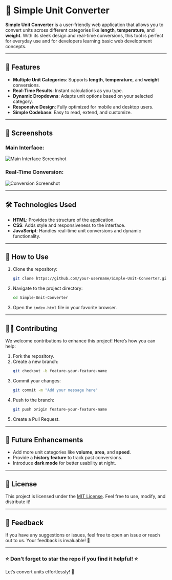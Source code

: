 
# 🌟 Simple Unit Converter

**Simple Unit Converter** is a user-friendly web application that allows you to convert units across different categories like **length**, **temperature**, and **weight**. With its sleek design and real-time conversions, this tool is perfect for everyday use and for developers learning basic web development concepts.

---

## 🚀 **Features**
- **Multiple Unit Categories**: Supports **length**, **temperature**, and **weight** conversions.
- **Real-Time Results**: Instant calculations as you type.
- **Dynamic Dropdowns**: Adapts unit options based on your selected category.
- **Responsive Design**: Fully optimized for mobile and desktop users.
- **Simple Codebase**: Easy to read, extend, and customize.

---

## 📸 **Screenshots**

### Main Interface:
![Main Interface Screenshot](https://via.placeholder.com/800x400.png?text=Add+Screenshot+Here)

### Real-Time Conversion:
![Conversion Screenshot](https://via.placeholder.com/800x400.png?text=Add+Conversion+Screenshot+Here)

---

## 🛠️ **Technologies Used**
- **HTML**: Provides the structure of the application.
- **CSS**: Adds style and responsiveness to the interface.
- **JavaScript**: Handles real-time unit conversions and dynamic functionality.

---

## 📖 **How to Use**
1. Clone the repository:
   ```bash
   git clone https://github.com/your-username/Simple-Unit-Converter.git
   ```
2. Navigate to the project directory:
   ```bash
   cd Simple-Unit-Converter
   ```
3. Open the `index.html` file in your favorite browser.

---

## 🧑‍💻 **Contributing**
We welcome contributions to enhance this project! Here’s how you can help:
1. Fork the repository.
2. Create a new branch:
   ```bash
   git checkout -b feature-your-feature-name
   ```
3. Commit your changes:
   ```bash
   git commit -m "Add your message here"
   ```
4. Push to the branch:
   ```bash
   git push origin feature-your-feature-name
   ```
5. Create a Pull Request.

---

## 🎯 **Future Enhancements**
- Add more unit categories like **volume**, **area**, and **speed**.
- Provide a **history feature** to track past conversions.
- Introduce **dark mode** for better usability at night.

---

## 📜 **License**
This project is licensed under the [MIT License](LICENSE). Feel free to use, modify, and distribute it!

---

## 💬 **Feedback**
If you have any suggestions or issues, feel free to open an issue or reach out to us. Your feedback is invaluable! 🙌

---

### ⭐ **Don’t forget to star the repo if you find it helpful!** ⭐

Let’s convert units effortlessly! 🎉
